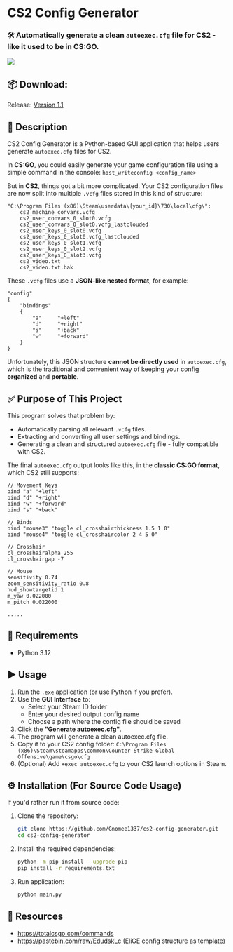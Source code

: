 # CS2 Config Generator
### 🛠️ Automatically generate a clean `autoexec.cfg` file for CS2 - like it used to be in CS:GO.
<img src="https://i.imgur.com/muVWuSd.jpeg"/>

## 📦 Download:
Release: [Version 1.1](https://github.com/Gnomee1337/cs2-config-generator/releases/tag/v1.1)

## 📖 Description
CS2 Config Generator is a Python-based GUI application that helps users generate `autoexec.cfg` files for CS2.

In **CS:GO**, you could easily generate your game configuration file using a simple command in the console: `host_writeconfig <config_name>`

But in **CS2**, things got a bit more complicated. Your CS2 configuration files are now split into multiple `.vcfg` files stored in this kind of structure:
```
"C:\Program Files (x86)\Steam\userdata\{your_id}\730\local\cfg\":
    cs2_machine_convars.vcfg
    cs2_user_convars_0_slot0.vcfg
    cs2_user_convars_0_slot0.vcfg_lastclouded
    cs2_user_keys_0_slot0.vcfg
    cs2_user_keys_0_slot0.vcfg_lastclouded
    cs2_user_keys_0_slot1.vcfg
    cs2_user_keys_0_slot2.vcfg
    cs2_user_keys_0_slot3.vcfg
    cs2_video.txt
    cs2_video.txt.bak
```
These `.vcfg` files use a **JSON-like nested format**, for example:
```
"config"
{
    "bindings"
    {
        "a"     "+left"
        "d"     "+right"
        "s"     "+back"
        "w"     "+forward"
    }
}
```
Unfortunately, this JSON structure **cannot be directly used** in `autoexec.cfg`, which is the traditional and convenient way of keeping your config **organized** and **portable**.

## ✅ Purpose of This Project
This program solves that problem by:
* Automatically parsing all relevant `.vcfg` files.
* Extracting and converting all user settings and bindings.
* Generating a clean and structured `autoexec.cfg` file - fully compatible with CS2.

The final `autoexec.cfg` output looks like this, in the **classic CS:GO format**, which CS2 still supports:
```
// Movement Keys
bind "a" "+left"
bind "d" "+right"
bind "w" "+forward"
bind "s" "+back"

// Binds
bind "mouse3" "toggle cl_crosshairthickness 1.5 1 0"
bind "mouse4" "toggle cl_crosshaircolor 2 4 5 0"

// Crosshair
cl_crosshairalpha 255
cl_crosshairgap -7

// Mouse
sensitivity 0.74
zoom_sensitivity_ratio 0.8
hud_showtargetid 1
m_yaw 0.022000
m_pitch 0.022000

.....

```

## 🧩 Requirements
- Python 3.12

## ▶️ Usage
1. Run the `.exe` application (or use Python if you prefer).
2. Use the **GUI Interface** to:
    * Select your Steam ID folder
    * Enter your desired output config name
    * Choose a path where the config file should be saved
3. Click the **"Generate autoexec.cfg"**.
4. The program will generate a clean autoexec.cfg file.
5. Copy it to your CS2 config folder: `C:\Program Files (x86)\Steam\steamapps\common\Counter-Strike Global Offensive\game\csgo\cfg`
7. (Optional) Add `+exec autoexec.cfg` to your CS2 launch options in Steam.

## ⚙️ Installation (For Source Code Usage)
If you'd rather run it from source code:
1. Clone the repository:
    ```sh
    git clone https://github.com/Gnomee1337/cs2-config-generator.git
    cd cs2-config-generator
    ```
2. Install the required dependencies:
    ```sh
    python -m pip install --upgrade pip
    pip install -r requirements.txt
    ```
3. Run application:
    ```sh
    python main.py
    ```

## 📎 Resources
- https://totalcsgo.com/commands
- https://pastebin.com/raw/EdudskLc (EliGE config structure as template)
